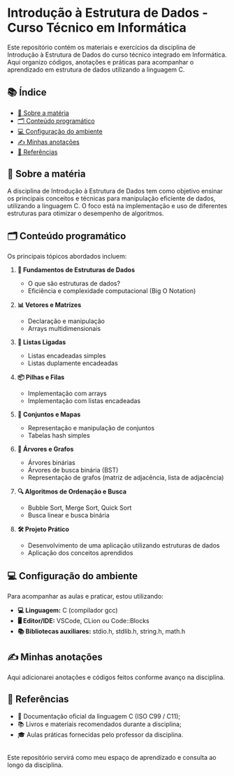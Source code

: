 # Introdução à Estrutura de Dados - Curso Técnico em Informática

Este repositório contém os materiais e exercícios da disciplina de Introdução à Estrutura de Dados do curso técnico integrado em Informática. Aqui organizo códigos, anotações e práticas para acompanhar o aprendizado em estrutura de dados utilizando a linguagem C.

## 📚 Índice

- [📖 Sobre a matéria](#sobre-a-matéria)
- [🗂️ Conteúdo programático](#conteúdo-programático)
- [💻 Configuração do ambiente](#configuração-do-ambiente)
- [✍️ Minhas anotações](#minhas-anotações)
- [🔗 Referências](#referências)

## 📖 Sobre a matéria

A disciplina de Introdução à Estrutura de Dados tem como objetivo ensinar os principais conceitos e técnicas para manipulação eficiente de dados, utilizando a linguagem C. O foco está na implementação e uso de diferentes estruturas para otimizar o desempenho de algoritmos.

## 🗂️ Conteúdo programático

Os principais tópicos abordados incluem:

1. **🔑 Fundamentos de Estruturas de Dados**
   - O que são estruturas de dados?
   - Eficiência e complexidade computacional (Big O Notation)

2. **📊 Vetores e Matrizes**
   - Declaração e manipulação
   - Arrays multidimensionais

3. **🔗 Listas Ligadas**
   - Listas encadeadas simples
   - Listas duplamente encadeadas

4. **📦 Pilhas e Filas**
   - Implementação com arrays
   - Implementação com listas encadeadas

5. **🔢 Conjuntos e Mapas**
   - Representação e manipulação de conjuntos
   - Tabelas hash simples

6. **🌳 Árvores e Grafos**
   - Árvores binárias
   - Árvores de busca binária (BST)
   - Representação de grafos (matriz de adjacência, lista de adjacência)

7. **🔍 Algoritmos de Ordenação e Busca**
   - Bubble Sort, Merge Sort, Quick Sort
   - Busca linear e busca binária

8. **🛠️ Projeto Prático**
   - Desenvolvimento de uma aplicação utilizando estruturas de dados
   - Aplicação dos conceitos aprendidos

## 💻 Configuração do ambiente

Para acompanhar as aulas e praticar, estou utilizando:

- **💻 Linguagem:** C (compilador gcc)
- **🖥️ Editor/IDE:** VSCode, CLion ou Code::Blocks
- **📚 Bibliotecas auxiliares:** stdio.h, stdlib.h, string.h, math.h

## ✍️ Minhas anotações

Aqui adicionarei anotações e códigos feitos conforme avanço na disciplina.

## 🔗 Referências

- 📖 Documentação oficial da linguagem C (ISO C99 / C11);
- 📚 Livros e materiais recomendados durante a disciplina;
- 🎓 Aulas práticas fornecidas pelo professor da disciplina.

##

Este repositório servirá como meu espaço de aprendizado e consulta ao longo da disciplina.
